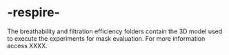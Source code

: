 # -respire-

The breathability and filtration efficiency folders contain the 3D model used to execute the experiments for mask evaluation. 
For more information access XXXX.
